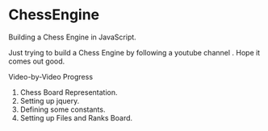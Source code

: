 ChessEngine
===========

Building a Chess Engine in JavaScript.


Just trying to build a Chess Engine by following a youtube channel . Hope it comes out good.


Video-by-Video Progress

1. Chess Board Representation.
2. Setting up jquery.
3. Defining some constants.
4. Setting up Files and Ranks Board.

